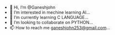 - 👋 Hi, I’m @Ganeshjohn
- 👀 I’m interested in mechine learning AI...
- 🌱 I’m currently learning C LANGUAGE...
- 💞️ I’m looking to collaborate on PYTHON...
- 📫 How to reach me ganeshjohn253@gmail.com...

<!---
Ganeshjohn/Ganeshjohn is a ✨ special ✨ repository because its `README.md` (this file) appears on your GitHub profile.
You can click the Preview link to take a look at your changes.
--->
